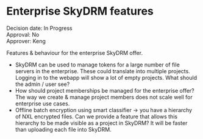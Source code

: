 # Enterprise SkyDRM features  
  
Decision date: In Progress    
Approval: No   
Approver: Keng   
  
  

Features & behaviour for the enterprise SkyDRM offer.  

* SkyDRM can be used to manage tokens for a large number of file servers in the enterprise. These could translate into multiple projects. Logging in to the webapp will show a lot of empty projects. What should the admin / user see?
* How should project memberships be managed for the enterprise offer? The way we create & manage project members does not scale well for enterprise use cases.
* Offline batch encryption using smart classifier -> you have a hierarchy of NXL encrypted files. Can we provide a feature that allows this hierarchy to be made visible as a project in SkyDRM? It will be faster than uploading each file into SkyDRM.